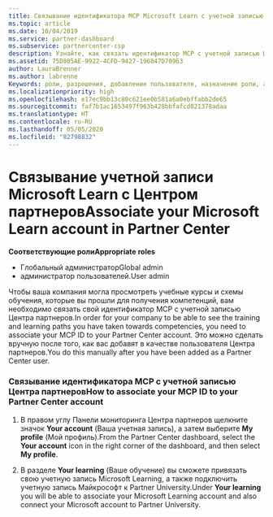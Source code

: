 ```yaml
---
title: Связывание идентификатора MCP Microsoft Learn с учетной записью Центра партнеров | Центр партнеров
ms.topic: article
ms.date: 10/04/2019
ms.service: partner-dashboard
ms.subservice: partnercenter-csp
description: Узнайте, как связать идентификатор MCP с учетной записью Центра партнеров, чтобы ваша компания могла просматривать учебные курсы и схемы обучения, которые вы изучили для получения компетенций.
ms.assetid: 75D805AE-9922-4CFD-9427-196047D70963
author: LauraBrenner
ms.author: labrenne
Keywords: роли, разрешения, добавление пользователя, назначение роли, администратор, агент, идентификатор MCP, Microsoft Learn
ms.localizationpriority: high
ms.openlocfilehash: e17ec9bb13c80c621ee0b581a6a0ebffabb2de65
ms.sourcegitcommit: faf7b1ac1653497f963b428bbfafcd821378adaa
ms.translationtype: HT
ms.contentlocale: ru-RU
ms.lasthandoff: 05/05/2020
ms.locfileid: "82798832"
---
```

# <a name="associate-your-microsoft-learn-account-in-partner-center"></a><span data-ttu-id="8a4c1-104">Связывание учетной записи Microsoft Learn с Центром партнеров</span><span class="sxs-lookup"><span data-stu-id="8a4c1-104">Associate your Microsoft Learn account in Partner Center</span></span>

<span data-ttu-id="8a4c1-105">**Соответствующие роли**</span><span class="sxs-lookup"><span data-stu-id="8a4c1-105">**Appropriate roles**</span></span>
-   <span data-ttu-id="8a4c1-106">Глобальный администратор</span><span class="sxs-lookup"><span data-stu-id="8a4c1-106">Global admin</span></span>
-   <span data-ttu-id="8a4c1-107">администратор пользователей.</span><span class="sxs-lookup"><span data-stu-id="8a4c1-107">User admin</span></span>

<span data-ttu-id="8a4c1-108">Чтобы ваша компания могла просмотреть учебные курсы и схемы обучения, которые вы прошли для получения компетенций, вам необходимо связать свой идентификатор MCP с учетной записью Центра партнеров.</span><span class="sxs-lookup"><span data-stu-id="8a4c1-108">In order for your company to be able to see the training and learning paths you have taken towards competencies, you need to associate your MCP ID to your Partner Center account.</span></span> <span data-ttu-id="8a4c1-109">Это можно сделать вручную после того, как вас добавят в качестве пользователя Центра партнеров.</span><span class="sxs-lookup"><span data-stu-id="8a4c1-109">You do this manually after you have been added as a Partner Center user.</span></span>

### <a name="how-to-associate-your-mcp-id-to-your-partner-center-account"></a><span data-ttu-id="8a4c1-110">Связывание идентификатора MCP с учетной записью Центра партнеров</span><span class="sxs-lookup"><span data-stu-id="8a4c1-110">How to associate your MCP ID to your Partner Center account</span></span>

1. <span data-ttu-id="8a4c1-111">В правом углу Панели мониторинга Центра партнеров щелкните значок **Your account** (Ваша учетная запись), а затем выберите **My profile** (Мой профиль).</span><span class="sxs-lookup"><span data-stu-id="8a4c1-111">From the Partner Center dashboard, select the **Your account** icon in the right corner of the dashboard, and then select **My profile**.</span></span>

2. <span data-ttu-id="8a4c1-112">В разделе **Your learning** (Ваше обучение) вы сможете привязать свою учетную запись Microsoft Learning, а также подключить учетную запись Майкрософт к Partner University.</span><span class="sxs-lookup"><span data-stu-id="8a4c1-112">Under **Your learning** you will be able to associate your Microsoft Learning account and also connect your Microsoft account to Partner University.</span></span>
